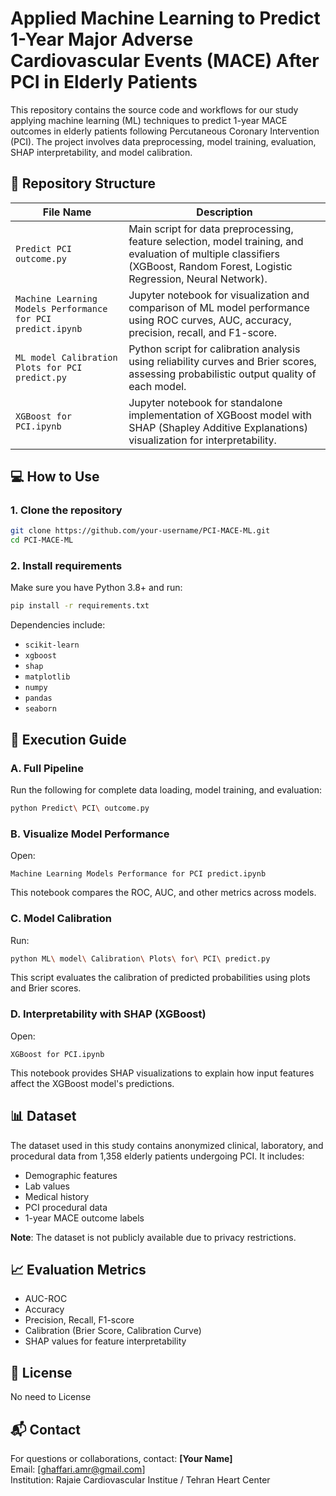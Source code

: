 # Applied Machine Learning to Predict 1-Year Major Adverse Cardiovascular Events (MACE) After PCI in Elderly Patients

This repository contains the source code and workflows for our study applying machine learning (ML) techniques to predict 1-year MACE outcomes in elderly patients following Percutaneous Coronary Intervention (PCI). The project involves data preprocessing, model training, evaluation, SHAP interpretability, and model calibration.

## 📂 Repository Structure

| File Name | Description |
|-----------|-------------|
| `Predict PCI outcome.py` | Main script for data preprocessing, feature selection, model training, and evaluation of multiple classifiers (XGBoost, Random Forest, Logistic Regression, Neural Network). |
| `Machine Learning Models Performance for PCI predict.ipynb` | Jupyter notebook for visualization and comparison of ML model performance using ROC curves, AUC, accuracy, precision, recall, and F1-score. |
| `ML model Calibration Plots for PCI predict.py` | Python script for calibration analysis using reliability curves and Brier scores, assessing probabilistic output quality of each model. |
| `XGBoost for PCI.ipynb` | Jupyter notebook for standalone implementation of XGBoost model with SHAP (Shapley Additive Explanations) visualization for interpretability. |

## 💻 How to Use

### 1. Clone the repository
```bash
git clone https://github.com/your-username/PCI-MACE-ML.git
cd PCI-MACE-ML
```

### 2. Install requirements
Make sure you have Python 3.8+ and run:
```bash
pip install -r requirements.txt
```
Dependencies include:
- `scikit-learn`
- `xgboost`
- `shap`
- `matplotlib`
- `numpy`
- `pandas`
- `seaborn`

## 🚀 Execution Guide

### A. Full Pipeline
Run the following for complete data loading, model training, and evaluation:
```bash
python Predict\ PCI\ outcome.py
```

### B. Visualize Model Performance
Open:
```
Machine Learning Models Performance for PCI predict.ipynb
```
This notebook compares the ROC, AUC, and other metrics across models.

### C. Model Calibration
Run:
```bash
python ML\ model\ Calibration\ Plots\ for\ PCI\ predict.py
```
This script evaluates the calibration of predicted probabilities using plots and Brier scores.

### D. Interpretability with SHAP (XGBoost)
Open:
```
XGBoost for PCI.ipynb
```
This notebook provides SHAP visualizations to explain how input features affect the XGBoost model's predictions.

## 📊 Dataset
The dataset used in this study contains anonymized clinical, laboratory, and procedural data from 1,358 elderly patients undergoing PCI. It includes:
- Demographic features
- Lab values
- Medical history
- PCI procedural data
- 1-year MACE outcome labels

**Note**: The dataset is not publicly available due to privacy restrictions.

## 📈 Evaluation Metrics

- AUC-ROC
- Accuracy
- Precision, Recall, F1-score
- Calibration (Brier Score, Calibration Curve)
- SHAP values for feature interpretability

## 📄 License
No need to License

## 📬 Contact
For questions or collaborations, contact:
**[Your Name]**  
Email: [ghaffari.amr@gmail.com]  
Institution: Rajaie Cardiovascular Institue / Tehran Heart Center 
